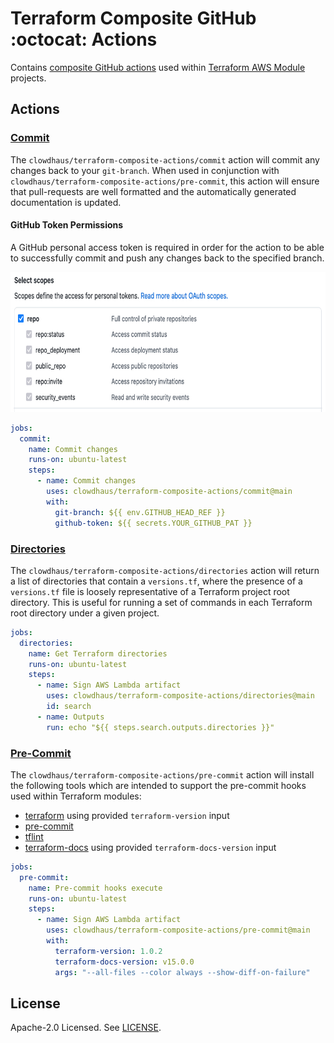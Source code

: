 # Terraform Composite GitHub :octocat: Actions

Contains [composite GitHub actions](https://docs.github.com/en/actions/creating-actions/creating-a-composite-action) used within [Terraform AWS Module](https://github.com/terraform-aws-modules) projects.

## Actions

### [Commit](./commit)

The `clowdhaus/terraform-composite-actions/commit` action will commit any changes back to your `git-branch`. When used in conjunction with `clowdhaus/terraform-composite-actions/pre-commit`, this action will ensure that pull-requests are well formatted and the automatically generated documentation is updated.

#### GitHub Token Permissions

A GitHub personal access token is required in order for the action to be able to successfully commit and push any changes back to the specified branch.

<p align="center">
  <img src=".github/images/pat.png " alt="Directories" height="224px">
</p>

```yml
jobs:
  commit:
    name: Commit changes
    runs-on: ubuntu-latest
    steps:
      - name: Commit changes
        uses: clowdhaus/terraform-composite-actions/commit@main
        with:
          git-branch: ${{ env.GITHUB_HEAD_REF }}
          github-token: ${{ secrets.YOUR_GITHUB_PAT }}
```

### [Directories](./directories)

The `clowdhaus/terraform-composite-actions/directories` action will return a list of directories that contain a `versions.tf`, where the presence of a `versions.tf` file is loosely representative of a Terraform project root directory. This is useful for running a set of commands in each Terraform root directory under a given project.

```yml
jobs:
  directories:
    name: Get Terraform directories
    runs-on: ubuntu-latest
    steps:
      - name: Sign AWS Lambda artifact
        uses: clowdhaus/terraform-composite-actions/directories@main
        id: search
      - name: Outputs
        run: echo "${{ steps.search.outputs.directories }}"
```

### [Pre-Commit](./pre-commit)

The `clowdhaus/terraform-composite-actions/pre-commit` action will install the following tools which are intended to support the pre-commit hooks used within Terraform modules:

- [terraform](https://github.com/hashicorp/terraform) using provided `terraform-version` input
- [pre-commit](https://github.com/pre-commit/pre-commit)
- [tflint](https://github.com/terraform-linters/tflint)
- [terraform-docs](https://github.com/terraform-docs/terraform-docs) using provided `terraform-docs-version` input

```yml
jobs:
  pre-commit:
    name: Pre-commit hooks execute
    runs-on: ubuntu-latest
    steps:
      - name: Sign AWS Lambda artifact
        uses: clowdhaus/terraform-composite-actions/pre-commit@main
        with:
          terraform-version: 1.0.2
          terraform-docs-version: v15.0.0
          args: "--all-files --color always --show-diff-on-failure"
```

## License

Apache-2.0 Licensed. See [LICENSE](LICENSE).

